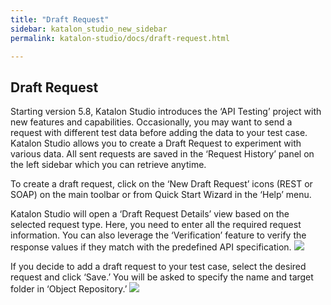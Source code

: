 ```yaml
---
title: "Draft Request"
sidebar: katalon_studio_new_sidebar
permalink: katalon-studio/docs/draft-request.html

---
```


Draft Request
-------------

Starting version 5.8, Katalon Studio introduces the ‘API Testing’ project with new features and capabilities. Occasionally, you may want to send a request with different test data before adding the data to your test case. Katalon Studio allows you to create a Draft Request to experiment with various data. All sent requests are saved in the ‘Request History’ panel on the left sidebar which you can retrieve anytime. 

To create a draft request, click on the ‘New Draft Request’ icons (REST or SOAP) on the main toolbar or from Quick Start Wizard in the ‘Help’ menu. 

Katalon Studio will open a ‘Draft Request Details’ view based on the selected request type. Here, you need to enter all the required request information. You can also leverage the ‘Verification’ feature to verify the response values if they match with the predefined API specification.
![](../../images/katalon-studio/docs/draft-request/draft-overview.png) 


If you decide to add a draft request to your test case, select the desired request and click ‘Save.’ You will be asked to specify the name and target folder in ‘Object Repository.’ 
![](../../images/katalon-studio/docs/draft-request/save-draft.png)
